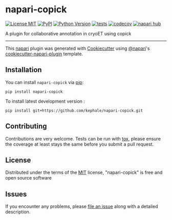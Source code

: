# napari-copick

[![License MIT](https://img.shields.io/pypi/l/napari-copick.svg?color=green)](https://github.com/kephale/napari-copick/raw/main/LICENSE)
[![PyPI](https://img.shields.io/pypi/v/napari-copick.svg?color=green)](https://pypi.org/project/napari-copick)
[![Python Version](https://img.shields.io/pypi/pyversions/napari-copick.svg?color=green)](https://python.org)
[![tests](https://github.com/kephale/napari-copick/workflows/tests/badge.svg)](https://github.com/kephale/napari-copick/actions)
[![codecov](https://codecov.io/gh/kephale/napari-copick/branch/main/graph/badge.svg)](https://codecov.io/gh/kephale/napari-copick)
[![napari hub](https://img.shields.io/endpoint?url=https://api.napari-hub.org/shields/napari-copick)](https://napari-hub.org/plugins/napari-copick)

A plugin for collaborative annotation in cryoET using copick

----------------------------------

This [napari] plugin was generated with [Cookiecutter] using [@napari]'s [cookiecutter-napari-plugin] template.

<!--
Don't miss the full getting started guide to set up your new package:
https://github.com/napari/cookiecutter-napari-plugin#getting-started

and review the napari docs for plugin developers:
https://napari.org/stable/plugins/index.html
-->

## Installation

You can install `napari-copick` via [pip]:

    pip install napari-copick



To install latest development version :

    pip install git+https://github.com/kephale/napari-copick.git


## Contributing

Contributions are very welcome. Tests can be run with [tox], please ensure
the coverage at least stays the same before you submit a pull request.

## License

Distributed under the terms of the [MIT] license,
"napari-copick" is free and open source software

## Issues

If you encounter any problems, please [file an issue] along with a detailed description.

[napari]: https://github.com/napari/napari
[Cookiecutter]: https://github.com/audreyr/cookiecutter
[@napari]: https://github.com/napari
[MIT]: http://opensource.org/licenses/MIT
[BSD-3]: http://opensource.org/licenses/BSD-3-Clause
[GNU GPL v3.0]: http://www.gnu.org/licenses/gpl-3.0.txt
[GNU LGPL v3.0]: http://www.gnu.org/licenses/lgpl-3.0.txt
[Apache Software License 2.0]: http://www.apache.org/licenses/LICENSE-2.0
[Mozilla Public License 2.0]: https://www.mozilla.org/media/MPL/2.0/index.txt
[cookiecutter-napari-plugin]: https://github.com/napari/cookiecutter-napari-plugin

[file an issue]: https://github.com/kephale/napari-copick/issues

[napari]: https://github.com/napari/napari
[tox]: https://tox.readthedocs.io/en/latest/
[pip]: https://pypi.org/project/pip/
[PyPI]: https://pypi.org/
